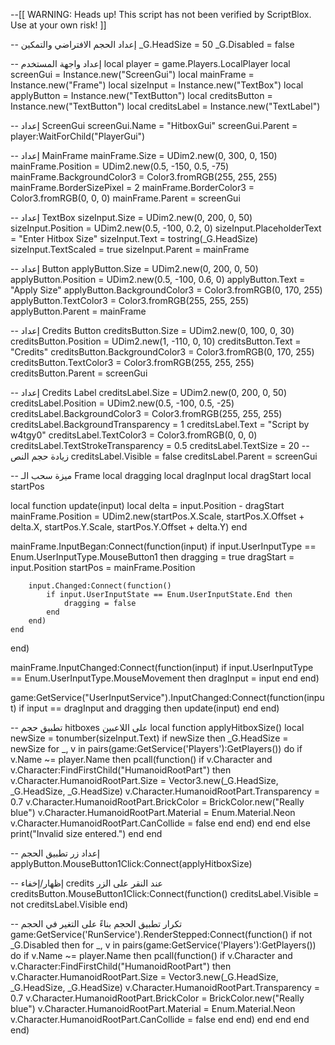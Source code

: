 --[[
	WARNING: Heads up! This script has not been verified by ScriptBlox. Use at your own risk!
]]

-- إعداد الحجم الافتراضي والتمكين
_G.HeadSize = 50
_G.Disabled = false

-- إعداد واجهة المستخدم
local player = game.Players.LocalPlayer
local screenGui = Instance.new("ScreenGui")
local mainFrame = Instance.new("Frame")
local sizeInput = Instance.new("TextBox")
local applyButton = Instance.new("TextButton")
local creditsButton = Instance.new("TextButton")
local creditsLabel = Instance.new("TextLabel")

-- إعداد ScreenGui
screenGui.Name = "HitboxGui"
screenGui.Parent = player:WaitForChild("PlayerGui")

-- إعداد MainFrame
mainFrame.Size = UDim2.new(0, 300, 0, 150)
mainFrame.Position = UDim2.new(0.5, -150, 0.5, -75)
mainFrame.BackgroundColor3 = Color3.fromRGB(255, 255, 255)
mainFrame.BorderSizePixel = 2
mainFrame.BorderColor3 = Color3.fromRGB(0, 0, 0)
mainFrame.Parent = screenGui

-- إعداد TextBox
sizeInput.Size = UDim2.new(0, 200, 0, 50)
sizeInput.Position = UDim2.new(0.5, -100, 0.2, 0)
sizeInput.PlaceholderText = "Enter Hitbox Size"
sizeInput.Text = tostring(_G.HeadSize)
sizeInput.TextScaled = true
sizeInput.Parent = mainFrame

-- إعداد Button
applyButton.Size = UDim2.new(0, 200, 0, 50)
applyButton.Position = UDim2.new(0.5, -100, 0.6, 0)
applyButton.Text = "Apply Size"
applyButton.BackgroundColor3 = Color3.fromRGB(0, 170, 255)
applyButton.TextColor3 = Color3.fromRGB(255, 255, 255)
applyButton.Parent = mainFrame

-- إعداد Credits Button
creditsButton.Size = UDim2.new(0, 100, 0, 30)
creditsButton.Position = UDim2.new(1, -110, 0, 10)
creditsButton.Text = "Credits"
creditsButton.BackgroundColor3 = Color3.fromRGB(0, 170, 255)
creditsButton.TextColor3 = Color3.fromRGB(255, 255, 255)
creditsButton.Parent = screenGui

-- إعداد Credits Label
creditsLabel.Size = UDim2.new(0, 200, 0, 50)
creditsLabel.Position = UDim2.new(0.5, -100, 0.5, -25)
creditsLabel.BackgroundColor3 = Color3.fromRGB(255, 255, 255)
creditsLabel.BackgroundTransparency = 1
creditsLabel.Text = "Script by w4tgy0"
creditsLabel.TextColor3 = Color3.fromRGB(0, 0, 0)
creditsLabel.TextStrokeTransparency = 0.5
creditsLabel.TextSize = 20 -- زيادة حجم النص
creditsLabel.Visible = false
creditsLabel.Parent = screenGui

-- ميزة سحب الـ Frame
local dragging
local dragInput
local dragStart
local startPos

local function update(input)
    local delta = input.Position - dragStart
    mainFrame.Position = UDim2.new(startPos.X.Scale, startPos.X.Offset + delta.X, startPos.Y.Scale, startPos.Y.Offset + delta.Y)
end

mainFrame.InputBegan:Connect(function(input)
    if input.UserInputType == Enum.UserInputType.MouseButton1 then
        dragging = true
        dragStart = input.Position
        startPos = mainFrame.Position

        input.Changed:Connect(function()
            if input.UserInputState == Enum.UserInputState.End then
                dragging = false
            end
        end)
    end
end)

mainFrame.InputChanged:Connect(function(input)
    if input.UserInputType == Enum.UserInputType.MouseMovement then
        dragInput = input
    end
end)

game:GetService("UserInputService").InputChanged:Connect(function(input)
    if input == dragInput and dragging then
        update(input)
    end
end)

-- تطبيق حجم hitboxes على اللاعبين
local function applyHitboxSize()
    local newSize = tonumber(sizeInput.Text)
    if newSize then
        _G.HeadSize = newSize
        for _, v in pairs(game:GetService('Players'):GetPlayers()) do
            if v.Name ~= player.Name then
                pcall(function()
                    if v.Character and v.Character:FindFirstChild("HumanoidRootPart") then
                        v.Character.HumanoidRootPart.Size = Vector3.new(_G.HeadSize, _G.HeadSize, _G.HeadSize)
                        v.Character.HumanoidRootPart.Transparency = 0.7
                        v.Character.HumanoidRootPart.BrickColor = BrickColor.new("Really blue")
                        v.Character.HumanoidRootPart.Material = Enum.Material.Neon
                        v.Character.HumanoidRootPart.CanCollide = false
                    end
                end)
            end
        end
    else
        print("Invalid size entered.")
    end
end

-- إعداد زر تطبيق الحجم
applyButton.MouseButton1Click:Connect(applyHitboxSize)

-- إظهار/إخفاء credits عند النقر على الزر
creditsButton.MouseButton1Click:Connect(function()
    creditsLabel.Visible = not creditsLabel.Visible
end)

-- تكرار تطبيق الحجم بناءً على التغير في الحجم
game:GetService('RunService').RenderStepped:Connect(function()
    if not _G.Disabled then
        for _, v in pairs(game:GetService('Players'):GetPlayers()) do
            if v.Name ~= player.Name then
                pcall(function()
                    if v.Character and v.Character:FindFirstChild("HumanoidRootPart") then
                        v.Character.HumanoidRootPart.Size = Vector3.new(_G.HeadSize, _G.HeadSize, _G.HeadSize)
                        v.Character.HumanoidRootPart.Transparency = 0.7
                        v.Character.HumanoidRootPart.BrickColor = BrickColor.new("Really blue")
                        v.Character.HumanoidRootPart.Material = Enum.Material.Neon
                        v.Character.HumanoidRootPart.CanCollide = false
                    end
                end)
            end
        end
    end
end)
